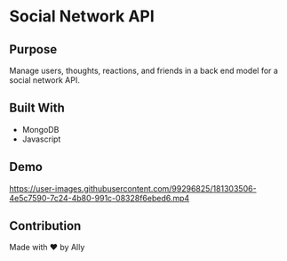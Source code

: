 # Social Network API

## Purpose
Manage users, thoughts, reactions, and friends in a back end model for a social network API. 

## Built With
* MongoDB
* Javascript

## Demo

https://user-images.githubusercontent.com/99296825/181303506-4e5c7590-7c24-4b80-991c-08328f6ebed6.mp4


## Contribution
Made with ❤️ by Ally
